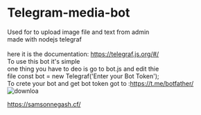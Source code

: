 # Telegram-media-bot
Used for to upload image file and text from admin <br>
made with nodejs telegraf<br><br>
here it is the documentation: https://telegraf.js.org/#/<br> 
To use this bot it's simple<br> 
one thing you have to deo is go to bot.js and edit thie<br> 
file const bot = new Telegraf('Enter your Bot Token');<br> 
To crete your bot and get bot token got to :https://t.me/botfather/<br> 
![downloa](https://user-images.githubusercontent.com/56466940/98346558-2c102100-2027-11eb-8c5b-67f59590a8bc.jpg)

https://samsonnegash.cf/
